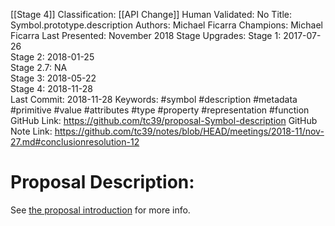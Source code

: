 [[Stage 4]]
Classification: [[API Change]]
Human Validated: No
Title: Symbol.prototype.description
Authors: Michael Ficarra
Champions: Michael Ficarra
Last Presented: November 2018
Stage Upgrades: 
Stage 1: 2017-07-26  
Stage 2: 2018-01-25  
Stage 2.7: NA  
Stage 3: 2018-05-22  
Stage 4: 2018-11-28  
Last Commit: 2018-11-28
Keywords: #symbol #description #metadata #primitive #value #attributes #type #property #representation #function
GitHub Link: https://github.com/tc39/proposal-Symbol-description
GitHub Note Link: https://github.com/tc39/notes/blob/HEAD/meetings/2018-11/nov-27.md#conclusionresolution-12

# Proposal Description:
See [the proposal introduction](https://tc39.github.io/proposal-Symbol-description/) for more info.
